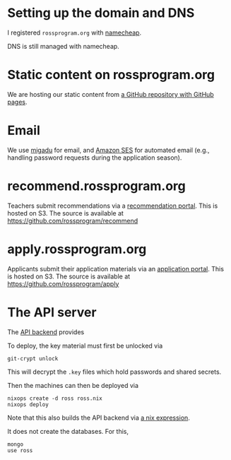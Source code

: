 # Setting up the domain and DNS

I registered `rossprogram.org` with [namecheap](https://namecheap.com/).

DNS is still managed with namecheap.

# Static content on rossprogram.org

We are hosting our static content from [a GitHub repository with GitHub pages](https://github.com/rossprogram/rossprogram.github.io).

# Email

We use [migadu](https://migadu.com) for email, and [Amazon
SES](https://aws.amazon.com/ses/) for automated email (e.g., handling
password requests during the application season).

# recommend.rossprogram.org

Teachers submit recommendations via a [recommendation
portal](https://recommend.rossprogram.org).  This is hosted on S3.  The source is available at https://github.com/rossprogram/recommend

# apply.rossprogram.org

Applicants submit their application materials via an [application
portal](https://apply.rossprogram.org).  This is hosted on S3.  The
source is available at https://github.com/rossprogram/apply

# The API server

The [API backend](https://github.com/rossprogram/api) provides 

To deploy, the key material must first be unlocked via
```
git-crypt unlock
```
This will decrypt the `.key` files which hold passwords and shared secrets.

Then the machines can then be deployed via
```
nixops create -d ross ross.nix
nixops deploy
```
Note that this also builds the API backend via [a nix expression](https://github.com/rossprogram/api/blob/master/default.nix).

It does not create the databases.  For this,
```
mongo
use ross
```

